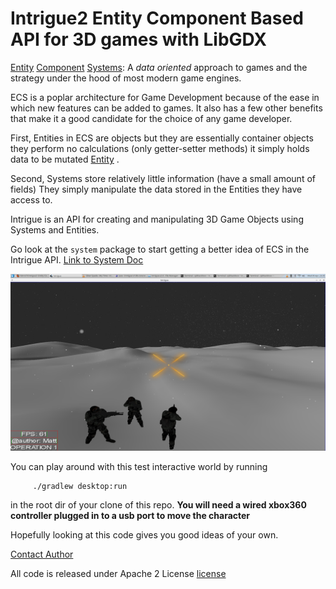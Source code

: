 # Intrigue2 Entity Component Based API for 3D games with LibGDX


[Entity](com/mk/intrigue/entity/) [Component](com/mk/intrigue/entity/component/) [Systems](com/mk/intrigue/system/): 
A *data oriented* approach to games and the strategy  under the hood of most modern game engines.  

ECS is a poplar architecture for Game Development because of the ease in which new features can be added to games.
It also has a few other benefits that make it a good candidate for the choice of any game developer.


First, Entities in ECS are objects but they are essentially container objects 
they perform no calculations (only getter-setter methods) it simply holds data to be mutated [Entity](com/mk/intrigue/entity/Entity.java) . 

Second, Systems store relatively little information (have a small amount of fields)
They simply manipulate the data stored in the Entities they have access to.  

Intrigue is an API for creating and manipulating 3D Game Objects using Systems and
Entities.

Go look at the `system` package to start getting a better idea of ECS in the Intrigue API.  [Link to System Doc](com/mk/intrigue/system/)

![Alt text](../../intrigue_shot2.png?raw=true "Default Test App for Intrigue2")

You can play around with this test interactive world by running 

         ./gradlew desktop:run

in the root dir of your clone of this repo.  **You will need a wired xbox360 controller plugged in to a usb port to move the character**

Hopefully looking at this code gives you good ideas of your own.

[Contact Author](../../AUTHOR.md)

All code is released under Apache 2 License [license](https://www.apache.org/licenses/LICENSE-2.0.html)